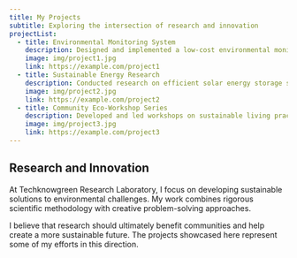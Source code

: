 ```yaml
---
title: My Projects
subtitle: Exploring the intersection of research and innovation
projectList:
  - title: Environmental Monitoring System
    description: Designed and implemented a low-cost environmental monitoring system for tracking air quality in urban areas
    image: img/project1.jpg
    link: https://example.com/project1
  - title: Sustainable Energy Research
    description: Conducted research on efficient solar energy storage solutions
    image: img/project2.jpg
    link: https://example.com/project2
  - title: Community Eco-Workshop Series
    description: Developed and led workshops on sustainable living practices for local communities
    image: img/project3.jpg
    link: https://example.com/project3
---
```

## Research and Innovation

At Techknowgreen Research Laboratory, I focus on developing sustainable solutions to environmental challenges. My work combines rigorous scientific methodology with creative problem-solving approaches.

I believe that research should ultimately benefit communities and help create a more sustainable future. The projects showcased here represent some of my efforts in this direction.
